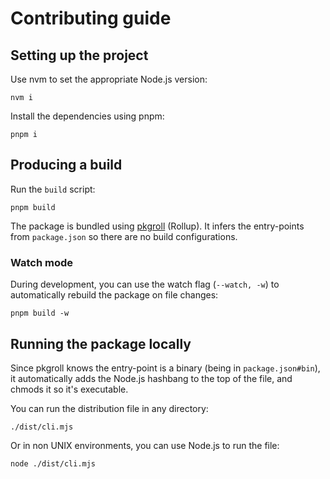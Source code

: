 
# Contributing guide

## Setting up the project

Use nvm to set the appropriate Node.js version:
```
nvm i
```

Install the dependencies using pnpm:
```
pnpm i
```

## Producing a build
Run the `build` script:
```
pnpm build
```

The package is bundled using [pkgroll](https://github.com/privatenumber/pkgroll) (Rollup). It infers the entry-points from `package.json` so there are no build configurations.


### Watch mode
During development, you can use the watch flag (`--watch, -w`) to automatically rebuild the package on file changes:
```
pnpm build -w
```

## Running the package locally
Since pkgroll knows the entry-point is a binary (being in `package.json#bin`), it automatically adds the Node.js hashbang to the top of the file, and chmods it so it's executable.

You can run the distribution file in any directory:
```
./dist/cli.mjs
```

Or in non UNIX environments, you can use Node.js to run the file:
```
node ./dist/cli.mjs
```
